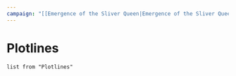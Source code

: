 ```yaml
---
campaign: "[[Emergence of the Sliver Queen|Emergence of the Sliver Queen]]"
---
```

# Plotlines

```dataview
list from "Plotlines"
```
